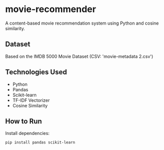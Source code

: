 # movie-recommender
A content-based movie recommendation system using Python and cosine similarity.

## Dataset
Based on the IMDB 5000 Movie Dataset (CSV: 'movie-metadata 2.csv')

## Technologies Used
- Python
- Pandas
- Scikit-learn
- TF-IDF Vectorizer
- Cosine Similarity

## How to Run
Install dependencies:

```bash
pip install pandas scikit-learn
